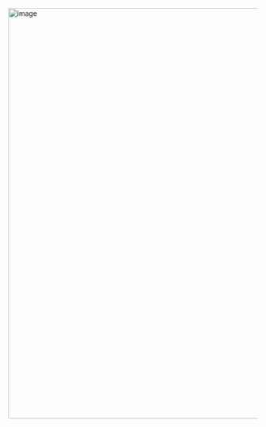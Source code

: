 <img width="1040" height="829" alt="image" src="https://github.com/user-attachments/assets/4d950ea2-8568-4bc6-9747-cdfc546bc739" />
